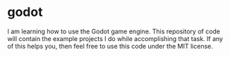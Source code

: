 # godot
I am learning how to use the Godot game engine.  This repository of code will contain the example projects
I do while accomplishing that task.  If any of this helps you, then feel free to use this code under the MIT license.

